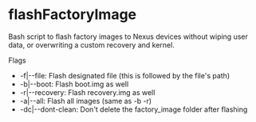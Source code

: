 # flashFactoryImage
Bash script to flash factory images to Nexus devices without wiping user data, or overwriting a custom recovery and kernel.

Flags
* -f|--file:        Flash designated file (this is followed by the file's path)
* -b|--boot:        Flash boot.img as well
* -r|--recovery:    Flash recovery.img as well
* -a|--all:         Flash all images (same as -b -r)
* -dc|--dont-clean: Don't delete the factory_image folder after flashing
